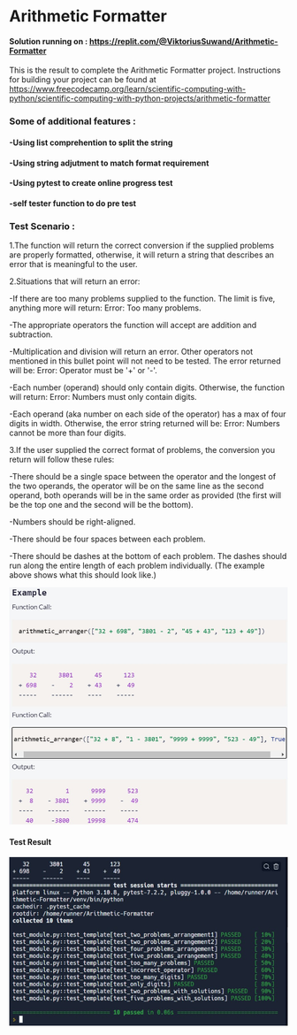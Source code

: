 # Arithmetic Formatter
#### Solution running on : https://replit.com/@ViktoriusSuwand/Arithmetic-Formatter

This is the result to complete the Arithmetic Formatter project. 
Instructions for building your project can be found at 
https://www.freecodecamp.org/learn/scientific-computing-with-python/scientific-computing-with-python-projects/arithmetic-formatter

###  Some of additional features :
#### -Using list comprehention to split the string
#### -Using string adjutment to match format requirement
#### -Using pytest to create online progress test
#### -self tester function to do pre test

### Test Scenario :
1.The function will return the correct conversion if the supplied problems are properly formatted,
  otherwise, it will return a string that describes an error that is meaningful to the user.

2.Situations that will return an error:
  
  -If there are too many problems supplied to the function. The limit is five, anything more will return: Error: Too many problems.
  
  -The appropriate operators the function will accept are addition and subtraction. 
  
  -Multiplication and division will return an error. Other operators not mentioned in this bullet point will not need to be tested. The error returned will be: Error: Operator must be '+' or '-'.
  
  -Each number (operand) should only contain digits. Otherwise, the function will return: Error: Numbers must only contain digits.
  
  -Each operand (aka number on each side of the operator) has a max of four digits in width.
   Otherwise, the error string returned will be: Error: Numbers cannot be more than four digits.

3.If the user supplied the correct format of problems, the conversion you return will follow these rules:
  
  -There should be a single space between the operator and the longest of the two operands, the operator will be on the same line as the second operand, both operands will be in the same order as provided (the first will be the top one and the second will be the bottom).
  
  -Numbers should be right-aligned.
  
  -There should be four spaces between each problem.
  
  -There should be dashes at the bottom of each problem. The dashes should run along the entire length of each problem individually. (The example above shows what this should look like.)

![example](example.jpg) 


#### Test Result 
![complete](complete.jpg)